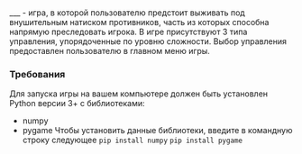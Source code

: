 ### 
___ - игра, в которой пользователю предстоит выживать под внушительным натиском противников, часть из которых способна напрямую преследовать игрока. В игре присутствуют 3 типа управления, упорядоченные по
уровню сложности. Выбор управления предоставлен пользователю в главном меню игры.
### Требования
Для запуска игры на вашем компьютере должен быть установлен Python версии 3+ с библиотеками:
- numpy
- pygame
Чтобы установить данные библиотеки, введите в командную строку следующее
`pip install numpy`
`pip install pygame`
